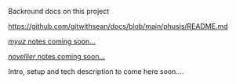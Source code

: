 Backround docs on this project

https://github.com/gitwithsean/docs/blob/main/phusis/README.md

[*myuz* notes coming soon...](https://github.com/gitwithsean/docs/)

[*novellier* notes coming soon...](https://github.com/gitwithsean/docs/)

Intro, setup and tech description to come here soon....
